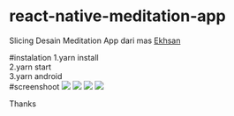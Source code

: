 ﻿# react-native-meditation-app

Slicing Desain Meditation App dari mas <a href="https://github.com/ekhsann23">Ekhsan</a>

#instalation
1.yarn install </br>
2.yarn start </br>
3.yarn android <br>
#screenshoot
<img src="1.png">
<img src="2.png">
<img src="3.png">
<img src="4.png">

Thanks
